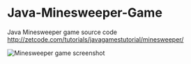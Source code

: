 # Java-Minesweeper-Game
Java Minesweeper game source code
http://zetcode.com/tutorials/javagamestutorial/minesweeper/


![Minesweeper game screenshot](minesweeper_game.png)
